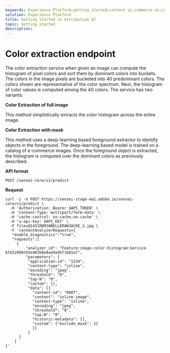 ```yaml
---
keywords: Experience Platform;getting started;content ai;commerce ai;content and commerce ai;color extraction;Color extraction
solution: Experience Platform
title: Getting started in Attribution AI
topic: Getting started
description: 
---
```


# Color extraction endpoint

The color extraction service when given an image can compute the histogram of pixel colors and sort them by dominant colors into buckets. The colors in the image pixels are bucketed into 40 predominant colors. The colors shown are representative of the color spectrum. Next, the histogram of color values is computed among the 40 colors. The service has two variants:

**Color Extraction of full image**

This method simplistically extracts the color histogram across the entire image.

**Color Extraction with mask**

This method uses a deep-learning based foreground extractor to identify objects in the foreground. The deep-learning based model is trained on a catalog of e-commerce images. Once the foreground object is extracted, the histogram is computed over the dominant colors as previously described.

**API format**

```http
POST /sensei-core/v1/predict
```

**Request**

```SHELL
curl -i -X POST https://sensei-stage-ew1.adobe.io/sensei-core/v1/predict \
  -H 'Authorization: Bearer $API_TOKEN' \
  -H 'Content-Type: multipart/form-data' \
  -H 'cache-control: no-cache,no-cache' \
  -H 'x-api-key: $API_KEY' \
  -F file=@1431RDMJANELLERAWJACKE_2.jpg \
  -F 'contentAnalyzerRequests={
   "enable_diagnostics":"true",
   "requests":[
     {
         "analyzer_id": "Feature:image-color-histogram:Service-6fe52999293e483b8e4ae9a95f1b81a7",
         "parameters": {
          "application-id": "1234", 
          "content-type": "inline", 
          "encoding": "jpeg", 
          "threshold": "0", 
          "top-N": "0", 
          "custom": {}, 
          "data": [{
            "content-id": "0987", 
            "content": "inline-image", 
            "content-type": "inline", 
            "encoding": "jpeg", 
            "threshold": "0", 
            "top-N": "0", 
            "historic-metadata": [], 
            "custom": {"exclude_mask": 1}
            }]
          }
      }
    ]
}'
```

